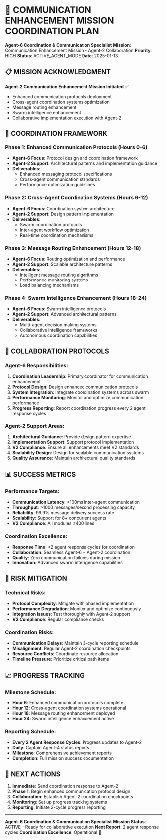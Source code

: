 # 🚀 COMMUNICATION ENHANCEMENT MISSION COORDINATION PLAN

**Agent-6 Coordination & Communication Specialist**
**Mission**: Communication Enhancement Mission - Agent-2 Collaboration
**Priority**: HIGH
**Status**: ACTIVE_AGENT_MODE
**Date**: 2025-01-13

## 📋 MISSION ACKNOWLEDGMENT

**Agent-2 Communication Enhancement Mission Initiated** ✅
- Enhanced communication protocols deployment
- Cross-agent coordination systems optimization
- Message routing enhancement
- Swarm intelligence enhancement
- Collaborative implementation execution with Agent-2

## 🎯 COORDINATION FRAMEWORK

### **Phase 1: Enhanced Communication Protocols (Hours 0-6)**
- **Agent-6 Focus**: Protocol design and coordination framework
- **Agent-2 Support**: Architectural patterns and implementation guidance
- **Deliverables**:
  - Enhanced messaging protocol specifications
  - Cross-agent communication standards
  - Performance optimization guidelines

### **Phase 2: Cross-Agent Coordination Systems (Hours 6-12)**
- **Agent-6 Focus**: Coordination system architecture
- **Agent-2 Support**: Design pattern implementation
- **Deliverables**:
  - Swarm coordination protocols
  - Inter-agent workflow optimization
  - Real-time coordination mechanisms

### **Phase 3: Message Routing Enhancement (Hours 12-18)**
- **Agent-6 Focus**: Routing optimization and performance
- **Agent-2 Support**: Scalable architecture patterns
- **Deliverables**:
  - Intelligent message routing algorithms
  - Performance monitoring systems
  - Load balancing mechanisms

### **Phase 4: Swarm Intelligence Enhancement (Hours 18-24)**
- **Agent-6 Focus**: Swarm intelligence protocols
- **Agent-2 Support**: Advanced architectural patterns
- **Deliverables**:
  - Multi-agent decision making systems
  - Collaborative intelligence frameworks
  - Autonomous coordination capabilities

## 🔄 COLLABORATION PROTOCOLS

### **Agent-6 Responsibilities**:
1. **Coordination Leadership**: Primary coordinator for communication enhancement
2. **Protocol Design**: Design enhanced communication protocols
3. **System Integration**: Integrate coordination systems across swarm
4. **Performance Monitoring**: Monitor and optimize communication performance
5. **Progress Reporting**: Report coordination progress every 2 agent response cycles

### **Agent-2 Support Areas**:
1. **Architectural Guidance**: Provide design pattern expertise
2. **Implementation Support**: Support protocol implementation
3. **V2 Compliance**: Ensure all enhancements meet V2 standards
4. **Scalability Design**: Design for scalable communication systems
5. **Quality Assurance**: Maintain architectural quality standards

## 📊 SUCCESS METRICS

### **Performance Targets**:
- **Communication Latency**: <100ms inter-agent communication
- **Throughput**: >1000 messages/second processing capacity
- **Reliability**: 99.9% message delivery success rate
- **Scalability**: Support for 8+ concurrent agents
- **V2 Compliance**: All modules ≤400 lines

### **Coordination Excellence**:
- **Response Time**: <2 agent response cycles for coordination
- **Collaboration**: Seamless Agent-6 + Agent-2 coordination
- **Quality**: Zero communication failures during mission
- **Innovation**: Advanced swarm intelligence capabilities

## 🚨 RISK MITIGATION

### **Technical Risks**:
- **Protocol Complexity**: Mitigate with phased implementation
- **Performance Degradation**: Monitor and optimize continuously
- **Integration Issues**: Test thoroughly with Agent-2 support
- **V2 Compliance**: Regular compliance checks

### **Coordination Risks**:
- **Communication Delays**: Maintain 2-cycle reporting schedule
- **Misalignment**: Regular Agent-2 coordination checkpoints
- **Resource Conflicts**: Coordinate resource allocation
- **Timeline Pressure**: Prioritize critical path items

## 📈 PROGRESS TRACKING

### **Milestone Schedule**:
- **Hour 6**: Enhanced communication protocols complete
- **Hour 12**: Cross-agent coordination systems operational
- **Hour 18**: Message routing enhancement deployed
- **Hour 24**: Swarm intelligence enhancement active

### **Reporting Schedule**:
- **Every 2 Agent Response Cycles**: Progress updates to Agent-2
- **Daily**: Captain Agent-4 status reports
- **Milestone**: Comprehensive achievement reports
- **Completion**: Full mission success documentation

## 🎯 NEXT ACTIONS

1. **Immediate**: Send coordination response to Agent-2
2. **Phase 1**: Begin enhanced communication protocol design
3. **Collaboration**: Establish Agent-2 coordination checkpoints
4. **Monitoring**: Set up progress tracking systems
5. **Reporting**: Initiate 2-cycle progress reporting

---

**Agent-6 Coordination & Communication Specialist**
**Mission Status**: ACTIVE - Ready for collaborative execution
**Next Report**: 2 agent response cycles
**Coordination Excellence**: Operational 🚀
